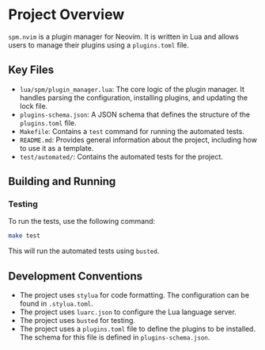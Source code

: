 # Project Overview

`spm.nvim` is a plugin manager for Neovim. It is written in Lua and allows users to manage their plugins using a `plugins.toml` file.

## Key Files

*   `lua/spm/plugin_manager.lua`: The core logic of the plugin manager. It handles parsing the configuration, installing plugins, and updating the lock file.
*   `plugins-schema.json`: A JSON schema that defines the structure of the `plugins.toml` file.
*   `Makefile`: Contains a `test` command for running the automated tests.
*   `README.md`: Provides general information about the project, including how to use it as a template.
*   `test/automated/`: Contains the automated tests for the project.

## Building and Running

### Testing

To run the tests, use the following command:

```bash
make test
```

This will run the automated tests using `busted`.

## Development Conventions

*   The project uses `stylua` for code formatting. The configuration can be found in `.stylua.toml`.
*   The project uses `luarc.json` to configure the Lua language server.
*   The project uses `busted` for testing.
*   The project uses a `plugins.toml` file to define the plugins to be installed. The schema for this file is defined in `plugins-schema.json`.

